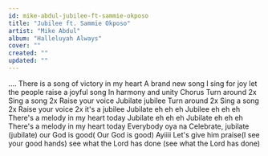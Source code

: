 ```yaml
---
id: mike-abdul-jubilee-ft-sammie-okposo
title: "Jubilee ft. Sammie Okposo"
artist: "Mike Abdul"
album: "Halleluyah Always"
cover: ""
created: ""
updated: ""
---
```


....
There is a song of victory in my heart
A brand new song
I sing for joy
let the people raise a joyful song
In harmony and unity
 Chorus
Turn around 2x
Sing a song 2x
Raise your voice
Jubilate  jubilee
Turn around 2x
Sing a song 2x
Raise your voice 2x
it's a jubilee
Jubilate eh eh eh
Jubilee eh eh eh
There's a melody in my heart today
Jubilate eh eh eh
Jubilate eh eh eh
There's a melody in my heart today
Everybody oya na
Celebrate, jubilate (jubilate)
our God is good( Our God is good) Ayiiii
Let's give him praise(I see your good hands)
see what the Lord has done (see what the Lord has done)